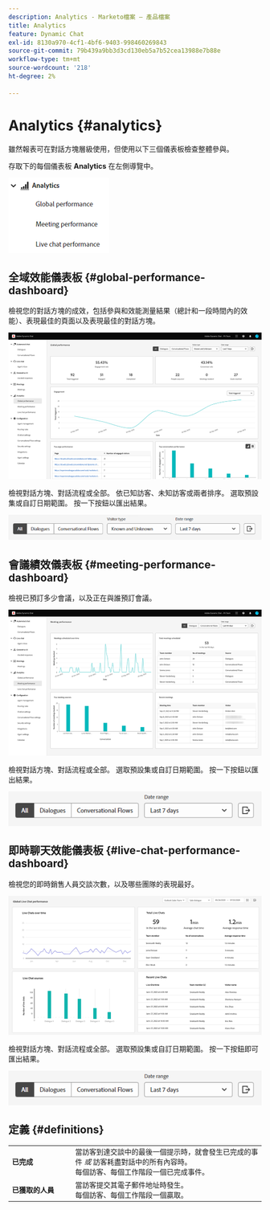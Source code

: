```yaml
---
description: Analytics - Marketo檔案 — 產品檔案
title: Analytics
feature: Dynamic Chat
exl-id: 8130a970-4cf1-4bf6-9403-998460269843
source-git-commit: 79b439a9bb3d3cd130eb5a7b52cea13988e7b88e
workflow-type: tm+mt
source-wordcount: '218'
ht-degree: 2%

---
```


# Analytics {#analytics}

雖然報表可在對話方塊層級使用，但使用以下三個儀表板檢查整體參與。

存取下的每個儀表板 **Analytics** 在左側導覽中。

![](assets/analytics-1.png)

## 全域效能儀表板 {#global-performance-dashboard}

檢視您的對話方塊的成效，包括參與和效能測量結果（總計和一段時間內的效能）、表現最佳的頁面以及表現最佳的對話方塊。

![](assets/analytics-2.png)

檢視對話方塊、對話流程或全部。 依已知訪客、未知訪客或兩者排序。 選取預設集或自訂日期範圍。 按一下按鈕以匯出結果。

![](assets/analytics-3.png)

## 會議績效儀表板 {#meeting-performance-dashboard}

檢視已預訂多少會議，以及正在與誰預訂會議。

![](assets/analytics-4.png)

檢視對話方塊、對話流程或全部。 選取預設集或自訂日期範圍。 按一下按鈕以匯出結果。

![](assets/analytics-5.png)

## 即時聊天效能儀表板 {#live-chat-performance-dashboard}

檢視您的即時銷售人員交談次數，以及哪些團隊的表現最好。

![](assets/analytics-6.png)

檢視對話方塊、對話流程或全部。 選取預設集或自訂日期範圍。 按一下按鈕即可匯出結果。

![](assets/analytics-7.png)

## 定義 {#definitions}

<table>
<thead>
<tbody>
  <tr>
    <td style="width:25%"><b>已完成</b></td>
    <td>當訪客到達交談中的最後一個提示時，就會發生已完成的事件 <i>或</i> 訪客耗盡對話中的所有內容時。
    <br>每個訪客、每個工作階段一個已完成事件。</td>
  </tr>
  <tr>
    <td style="width:25%"><b>已獲取的人員</b></td>
    <td>當訪客提交其電子郵件地址時發生。
    <br>每個訪客、每個工作階段一個贏取。</td>
  </tr>
</tbody>
</table>
